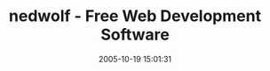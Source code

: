 ---
date: 2005-10-19 15:01:31
link:
  source: delicious
  source_url: https://del.icio.us/roytang
  text: nedwolf - Free Web Development Software
  url: http://nedwolf.com/Freeware-Web-Development-Tools.htm
slug: nedwolf-free-web-development-software
source: delicious
tags:
- freeware
- software
- web
- tools
- broken-link
title: nedwolf - Free Web Development Software
---